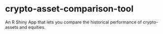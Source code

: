 # crypto-asset-comparison-tool
An R Shiny App that lets you compare the historical performance of crypto-assets and equities.
